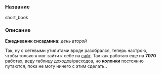 ### Название

short_book

### Описание

**Ежедневник сисадмина:** *день второй*

Так, ну с сетевыми утилитами вроде разобрался, теперь настрою, чтобы только я мог зайти к себе на [сайт](http://ваш_сайт). Так как работаю еще на **7070** работах, веду таблицу доходов/расходов, но **колонки** постоянно путаются, пока не могу ничего с этим сделать..



